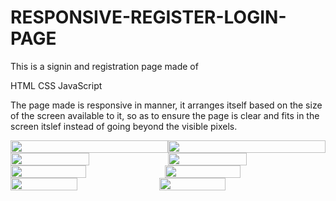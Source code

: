 # RESPONSIVE-REGISTER-LOGIN-PAGE
This is a signin and registration page made of 
  
  HTML
  CSS
  JavaScript

The page made is responsive in manner, it arranges itself based on the size of the screen available to it,
so as to ensure the page is clear and fits in the screen itslef instead of going beyond the visible
pixels.

<div style="display:flex;" class="Computer_Screen_Width">
  
  <img aling="left" width="100%" height="auto" src="https://user-images.githubusercontent.com/58340159/117699778-d8071480-b1e2-11eb-8e0c-8a6d00ec3468.png" style="display:inline;">
  <img aling="left" width="100%" height="auto" src="https://user-images.githubusercontent.com/58340159/117699786-da696e80-b1e2-11eb-84b6-a3ad3958cd52.png" style="display:inline;">
  
</div>
<div style="display:flex" class="Computer_Screen_Half">
  
  <img aling="left" width="50%" height="auto" src="https://user-images.githubusercontent.com/58340159/117699790-db9a9b80-b1e2-11eb-955a-999471fc9d37.png" style="display:inline;">
  <img aling="left" width="50%" height="auto" src="https://user-images.githubusercontent.com/58340159/117699792-dc333200-b1e2-11eb-93d0-50502dd3a002.png" style="display:inline;">

</div>
<div style="display:flex" class="Tablet_Screen_Width">
  
  <img aling="left" width="49%" height="auto" src="https://user-images.githubusercontent.com/58340159/117699798-dccbc880-b1e2-11eb-8c7c-2b9e77469cc8.png" style="display:inline;">
  <img aling="left" width="49%" height="auto" src="https://user-images.githubusercontent.com/58340159/117699802-ddfcf580-b1e2-11eb-8019-996c7ce7f94b.png" style="display:inline;">

</div>
<div style="display:flex" class="Mobile_Screen_Width">
  
  <img align="left" width="46%" height="auto" src="https://user-images.githubusercontent.com/58340159/117699806-de958c00-b1e2-11eb-9a2d-a7e59ec7a2b4.png">
  <img align="right" width="46%" height="auto" src="https://user-images.githubusercontent.com/58340159/117699807-df2e2280-b1e2-11eb-99eb-227ad02f6680.png">

</div>
